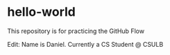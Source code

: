# hello-world
This repository is for practicing the GitHub Flow

Edit: Name is Daniel. Currently a CS Student @ CSULB
